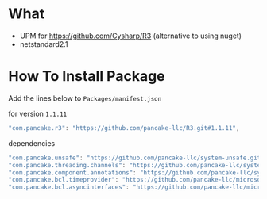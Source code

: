 # What

- UPM for https://github.com/Cysharp/R3 (alternative to using nuget)
- netstandard2.1


# How To Install Package

Add the lines below to `Packages/manifest.json`

for version `1.1.11`
```csharp
"com.pancake.r3": "https://github.com/pancake-llc/R3.git#1.1.11",
```

dependencies
```csharp
"com.pancake.unsafe": "https://github.com/pancake-llc/system-unsafe.git#6.0.0",
"com.pancake.threading.channels": "https://github.com/pancake-llc/system.threading.channels.git#8.0.0",
"com.pancake.component.annotations": "https://github.com/pancake-llc/system-componentmodel-annotations.git#5.0.0",
"com.pancake.bcl.timeprovider": "https://github.com/pancake-llc/microsoft-bcl-time-provider.git#8.0.0",
"com.pancake.bcl.asyncinterfaces": "https://github.com/pancake-llc/microsoft-bcl-async-interfaces.git#6.0.0",
```
